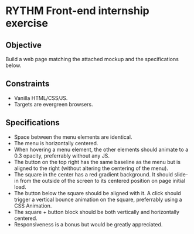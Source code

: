 # RYTHM Front-end internship exercise 

## Objective 

Build a web page matching the attached mockup and the specifications below.

## Constraints

* Vanilla HTML/CSS/JS.
* Targets are evergreen browsers.

## Specifications 

* Space between the menu elements are identical.
* The menu is horizontally centered.
* When hovering a menu element, the other elements should animate to a 0.3 opacity, preferrably without any JS.
* The button on the top right has the same baseline as the menu but is aligned to the right (without altering the centering of the menu).
* The square in the center has a red gradient background. It should slide-in from the outside of the screen to its centered position on page initial load. 
* The button below the square should be aligned with it. A click should trigger a vertical bounce animation on the square, preferrably using a CSS Animation.
* The square + button block should be both vertically and horizontally centered.
* Responsiveness is a bonus but would be greatly appreciated.
